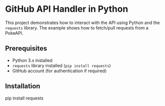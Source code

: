 # GitHub API Handler in Python

This project demonstrates how to interact with the API using Python and the `requests` library. The example shows how to fetch/pull requests from a PokeAPI.

## Prerequisites

- Python 3.x installed
- `requests` library installed (`pip install requests`)
- GitHub account (for authentication if required)

## Installation

pip install requests
